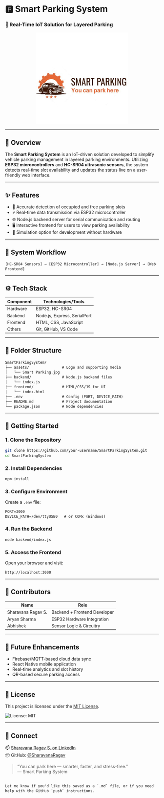 # 🅿️ Smart Parking System  
### 🚗 Real-Time IoT Solution for Layered Parking

<p align="center">
  <img src="frontend/assets/Smart Parking.jpg" alt="Smart Parking Logo" width="300"/>
</p>

---

## 📌 Overview

The **Smart Parking System** is an IoT-driven solution developed to simplify vehicle parking management in layered parking environments. Utilizing **ESP32 microcontrollers** and **HC-SR04 ultrasonic sensors**, the system detects real-time slot availability and updates the status live on a user-friendly web interface.

---

## ✨ Features

- 🚙 Accurate detection of occupied and free parking slots  
- ⚡ Real-time data transmission via ESP32 microcontroller  
- 🌐 Node.js backend server for serial communication and routing  
- 🖥️ Interactive frontend for users to view parking availability  
- 🔄 Simulation option for development without hardware  

---

## 🧭 System Workflow

```
[HC-SR04 Sensors] → [ESP32 Microcontroller] → [Node.js Server] → [Web Frontend]
```

---

## ⚙️ Tech Stack

| Component  | Technologies/Tools                |
|------------|-----------------------------------|
| Hardware   | ESP32, HC-SR04                    |
| Backend    | Node.js, Express, SerialPort      |
| Frontend   | HTML, CSS, JavaScript             |
| Others     | Git, GitHub, VS Code              |

---

## 📂 Folder Structure

```
SmartParkingSystem/
├── assets/               # Logo and supporting media
│   └── Smart Parking.jpg
├── backend/              # Node.js backend files
│   └── index.js
├── frontend/             # HTML/CSS/JS for UI
│   └── index.html
├── .env                  # Config (PORT, DEVICE_PATH)
├── README.md             # Project documentation
└── package.json          # Node dependencies
```

---

## 🚀 Getting Started

### 1. Clone the Repository

```bash
git clone https://github.com/your-username/SmartParkingSystem.git
cd SmartParkingSystem
```

### 2. Install Dependencies

```bash
npm install
```

### 3. Configure Environment

Create a `.env` file:

```env
PORT=3000
DEVICE_PATH=/dev/ttyUSB0   # or COMx (Windows)
```

### 4. Run the Backend

```bash
node backend/index.js
```

### 5. Access the Frontend

Open your browser and visit:
```
http://localhost:3000
```

---

## 👥 Contributors

| Name                 | Role                        |
|----------------------|-----------------------------|
| Sharavana Ragav S.   | Backend + Frontend Developer|
| Aryan Sharma         | ESP32 Hardware Integration  |
| Abhishek             | Sensor Logic & Circuitry    |

---

## 🧩 Future Enhancements

- Firebase/MQTT-based cloud data sync  
- React Native mobile application  
- Real-time analytics and slot history  
- QR-based secure parking access  

---

## 📜 License

This project is licensed under the [MIT License](LICENSE).

![License: MIT](https://img.shields.io/badge/License-MIT-yellow.svg)

---

## 📣 Connect

📫 [Sharavana Ragav S. on LinkedIn](https://www.linkedin.com/in/sharavanaragav)  
📦 GitHub: [@SharavanaRagav](https://github.com/SharavanaRagav)

> “You can park here — smarter, faster, and stress-free.”  
> — Smart Parking System
```

Let me know if you'd like this saved as a `.md` file, or if you need help with the GitHub `push` instructions.
